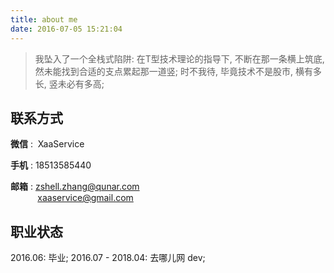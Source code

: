 ```yaml
---
title: about me
date: 2016-07-05 15:21:04
---
```


> 我坠入了一个全栈式陷阱: 在T型技术理论的指导下, 不断在那一条横上筑底, 然未能找到合适的支点累起那一道竖;
时不我待, 毕竟技术不是股市, 横有多长, 竖未必有多高;

## **联系方式**

**微信** : &nbsp;XaaService

**手机** : 18513585440

**邮箱** : zshell.zhang@qunar.com  
&nbsp;&nbsp;&nbsp;&nbsp;&nbsp;&nbsp;&nbsp;&nbsp;&nbsp;&nbsp;&nbsp;xaaservice@gmail.com

## **职业状态**

2016.06: 毕业;
2016.07 - 2018.04: 去哪儿网 dev;

